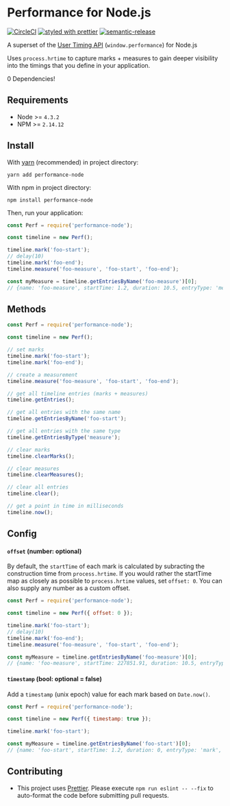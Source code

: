 # Performance for Node.js

[![CircleCI](https://circleci.com/gh/iopipe/performance-node/tree/master.svg?style=svg)](https://circleci.com/gh/iopipe/performance-node/tree/master)
[![styled with prettier](https://img.shields.io/badge/styled_with-prettier-ff69b4.svg)](https://github.com/prettier/prettier)
[![semantic-release](https://img.shields.io/badge/%20%20%F0%9F%93%A6%F0%9F%9A%80-semantic--release-e10079.svg)](https://github.com/semantic-release/semantic-release)

A superset of the [User Timing API](https://developer.mozilla.org/en-US/docs/Web/API/User_Timing_API) (`window.performance`) for Node.js

Uses `process.hrtime` to capture marks + measures to gain deeper visibility into the timings that you define in your application.

0 Dependencies!

## Requirements
- Node >= `4.3.2`
- NPM >= `2.14.12`

## Install

With [yarn](https://yarnpkg.com) (recommended) in project directory:

`yarn add performance-node`

With npm in project directory:

`npm install performance-node`

Then, run your application:

```js
const Perf = require('performance-node');

const timeline = new Perf();

timeline.mark('foo-start');
// delay(10)
timeline.mark('foo-end');
timeline.measure('foo-measure', 'foo-start', 'foo-end');

const myMeasure = timeline.getEntriesByName('foo-measure')[0];
// {name: 'foo-measure', startTime: 1.2, duration: 10.5, entryType: 'measure'}
```

## Methods

```js
const Perf = require('performance-node');

const timeline = new Perf();

// set marks
timeline.mark('foo-start');
timeline.mark('foo-end');

// create a measurement
timeline.measure('foo-measure', 'foo-start', 'foo-end');

// get all timeline entries (marks + measures)
timeline.getEntries();

// get all entries with the same name
timeline.getEntriesByName('foo-start');

// get all entries with the same type
timeline.getEntriesByType('measure');

// clear marks
timeline.clearMarks();

// clear measures
timeline.clearMeasures();

// clear all entries
timeline.clear();

// get a point in time in milliseconds
timeline.now();
```

## Config

#### `offset` (number: optional)

By default, the `startTime` of each mark is calculated by subracting the construction time from `process.hrtime`. If you would rather the startTime map as closely as possible to `process.hrtime` values, set `offset: 0`. You can also supply any number as a custom offset.

```js
const Perf = require('performance-node');

const timeline = new Perf({ offset: 0 });

timeline.mark('foo-start');
// delay(10)
timeline.mark('foo-end');
timeline.measure('foo-measure', 'foo-start', 'foo-end');

const myMeasure = timeline.getEntriesByName('foo-measure')[0];
// {name: 'foo-measure', startTime: 227851.91, duration: 10.5, entryType: 'measure'}
```

#### `timestamp` (bool: optional = false)

Add a `timestamp` (unix epoch) value for each mark based on `Date.now()`.

```js
const Perf = require('performance-node');

const timeline = new Perf({ timestamp: true });

timeline.mark('foo-start');

const myMeasure = timeline.getEntriesByName('foo-start')[0];
// {name: 'foo-start', startTime: 1.2, duration: 0, entryType: 'mark', timestamp: 1501189303951}
```

## Contributing
- This project uses [Prettier](https://github.com/prettier/prettier). Please execute `npm run eslint -- --fix` to auto-format the code before submitting pull requests.

